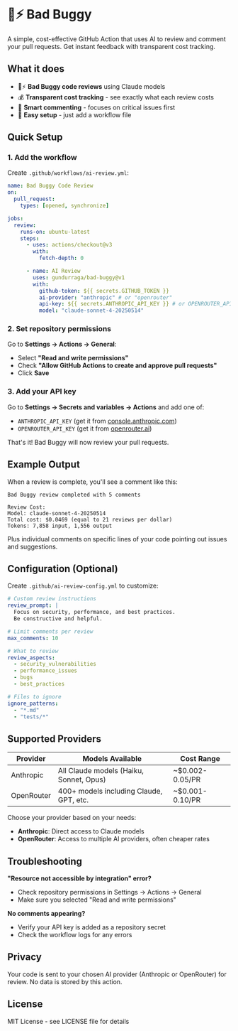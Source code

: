 # 🐰⚡ Bad Buggy

A simple, cost-effective GitHub Action that uses AI to review and comment your pull requests. Get instant feedback with transparent cost tracking.

## What it does

- 🐰⚡ **Bad Buggy code reviews** using Claude models
- 💰 **Transparent cost tracking** - see exactly what each review costs
- 🎯 **Smart commenting** - focuses on critical issues first
- 🔧 **Easy setup** - just add a workflow file

## Quick Setup

### 1. Add the workflow

Create `.github/workflows/ai-review.yml`:

```yaml
name: Bad Buggy Code Review
on:
  pull_request:
    types: [opened, synchronize]

jobs:
  review:
    runs-on: ubuntu-latest
    steps:
      - uses: actions/checkout@v3
        with:
          fetch-depth: 0

      - name: AI Review
        uses: gundurraga/bad-buggy@v1
        with:
          github-token: ${{ secrets.GITHUB_TOKEN }}
          ai-provider: "anthropic" # or "openrouter"
          api-key: ${{ secrets.ANTHROPIC_API_KEY }} # or OPENROUTER_API_KEY
          model: "claude-sonnet-4-20250514"
```

### 2. Set repository permissions

Go to **Settings → Actions → General**:

- Select **"Read and write permissions"**
- Check **"Allow GitHub Actions to create and approve pull requests"**
- Click **Save**

### 3. Add your API key

Go to **Settings → Secrets and variables → Actions** and add one of:

- `ANTHROPIC_API_KEY` (get it from [console.anthropic.com](https://console.anthropic.com))
- `OPENROUTER_API_KEY` (get it from [openrouter.ai](https://openrouter.ai))

That's it! Bad Buggy will now review your pull requests.

## Example Output

When a review is complete, you'll see a comment like this:

```
Bad Buggy review completed with 5 comments

Review Cost:
Model: claude-sonnet-4-20250514
Total cost: $0.0469 (equal to 21 reviews per dollar)
Tokens: 7,858 input, 1,556 output
```

Plus individual comments on specific lines of your code pointing out issues and suggestions.

## Configuration (Optional)

Create `.github/ai-review-config.yml` to customize:

```yaml
# Custom review instructions
review_prompt: |
  Focus on security, performance, and best practices.
  Be constructive and helpful.

# Limit comments per review
max_comments: 10

# What to review
review_aspects:
  - security_vulnerabilities
  - performance_issues
  - bugs
  - best_practices

# Files to ignore
ignore_patterns:
  - "*.md"
  - "tests/*"
```

## Supported Providers

| Provider   | Models Available                        | Cost Range      |
| ---------- | --------------------------------------- | --------------- |
| Anthropic  | All Claude models (Haiku, Sonnet, Opus) | ~$0.002-0.05/PR |
| OpenRouter | 400+ models including Claude, GPT, etc. | ~$0.001-0.10/PR |

Choose your provider based on your needs:

- **Anthropic**: Direct access to Claude models
- **OpenRouter**: Access to multiple AI providers, often cheaper rates

## Troubleshooting

**"Resource not accessible by integration" error?**

- Check repository permissions in Settings → Actions → General
- Make sure you selected "Read and write permissions"

**No comments appearing?**

- Verify your API key is added as a repository secret
- Check the workflow logs for any errors

## Privacy

Your code is sent to your chosen AI provider (Anthropic or OpenRouter) for review. No data is stored by this action.

## License

MIT License - see LICENSE file for details
